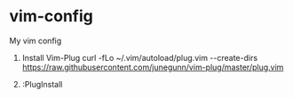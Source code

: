 # vim-config
My vim config

1. Install Vim-Plug
  curl -fLo ~/.vim/autoload/plug.vim --create-dirs \
    https://raw.githubusercontent.com/junegunn/vim-plug/master/plug.vim

2. :PlugInstall
